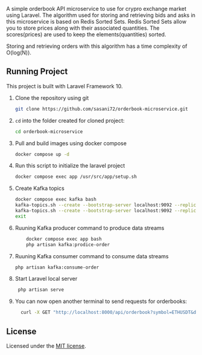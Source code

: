 A simple orderbook API microservice to use for crypro exchange market using Laravel.
The algorithm used for storing and retrieving bids and asks in this microservice is based on Redis Sorted Sets. Redis Sorted Sets allow you to store prices along with their associated quantities. The scores(prices) are used to keep the elements(quantities) sorted.

Storing and retrieving orders with this algorithm has a time complexity of O(log(N)).

## Running Project

This project is built with Laravel Framework 10.

1. Clone the repository using git

    ```bash
    git clone https://github.com/sasani72/orderbook-microservice.git
    ```

2. `cd` into the folder created for cloned project:

    ```bash
    cd orderbook-microservice
    ```

3. Pull and build images using docker compose

    ```bash
    docker compose up -d
    ```

4. Run this script to initialize the laravel project

    ```bash
    docker compose exec app /usr/src/app/setup.sh
    ```

5. Create Kafka topics

    ```bash
    docker compose exec kafka bash
    kafka-topics.sh --create --bootstrap-server localhost:9092 --replication-factor 1 --partitions 1 --topic new-order
    kafka-topics.sh --create --bootstrap-server localhost:9092 --replication-factor 1 --partitions 1 --topic cancel-order
    exit
    ```

6. Ruuning Kafka producer command to produce data streams

    ```bash
        docker compose exec app bash
        php artisan kafka:prodice-order
    ```

7. Ruuning Kafka consumer command to consume data streams

    ```bash
    php artisan kafka:consume-order
    ```

8. Start Laravel local server
    ```bash
     php artisan serve
    ```
9. You can now open another terminal to send requests for orderbooks:

    ```bash
      curl -X GET "http://localhost:8000/api/orderbook?symbol=ETHUSDT&depth=200"
    ```

## License

Licensed under the [MIT license](https://opensource.org/licenses/MIT).
